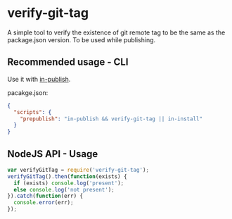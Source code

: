 # verify-git-tag

A simple tool to verify the existence of git remote tag to be the same as the package.json version. To be used while publishing.

## Recommended usage - CLI

Use it with [in-publish](https://github.com/iarna/in-publish).

pacakge.json:

```json
{
  "scripts": {
    "prepublish": "in-publish && verify-git-tag || in-install"
  }
}
```

## NodeJS API - Usage

```js
var verifyGitTag = require('verify-git-tag');
verifyGitTag().then(function(exists) {
  if (exists) console.log('present');
  else console.log('not present');
}).catch(function(err) {
  console.error(err);
});
```
